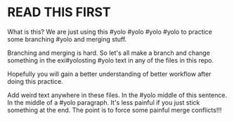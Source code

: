 # READ THIS FIRST

What is this?  We are just using this #yolo #yolo #yolo #yolo to practice some branching #yolo and merging stuff.

Branching and merging is hard.  So let's all make a branch and change something in the exi#yolosting #yolo text in any of the files in this repo.

Hopefully you will gain a better understanding of better workflow after doing this practice.

Add weird text anywhere in these files. In the #yolo middle of this sentence.  In the middle of a #yolo paragraph.  It's less painful if you just stick something at the end. The point is to force some painful merge conflicts!!!